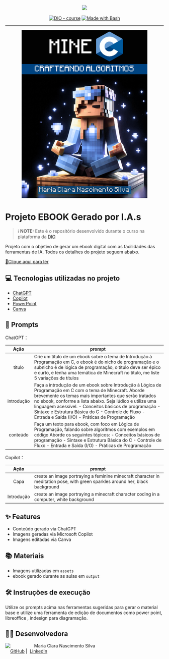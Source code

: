 <p align="center">
    <img width="100" src=".github/assets/banner.png">
</p>


<p align="center">
<a href="https://dio.me/"><img src="https://img.shields.io/badge/DIO-Course-28DA77?logo=youtube" alt="DIO - course"></a>
<a href="https://www.gnu.org/software/bash/" title="Go to Bash homepage"><img src="https://img.shields.io/badge/Prompt-Project-blue?logo=gnu-bash&amp;logoColor=white" alt="Made with Bash"></a></p>

-------


<p align="center">
<img 
    src="https://github.com/sheena-edelstein/prompts-recipe-to-create-a-ebook/blob/main/assets/capa%20do%20ebook.png"
    width="400"  
/>
</p>

# Projeto EBOOK Gerado por I.A.s


 > ℹ️ **NOTE:** Este é o repositório desenvolvido durante o curso na plataforma da [DIO](https://dio.me)

Projeto com o objetivo de gerar um ebook digital com as facilidades das ferramentas de IA. Todos os detalhes do projeto seguem abaixo.

<a href="https://github.com/sheena-edelstein/prompts-recipe-to-create-a-ebook/blob/main/output/Mine%20C%20-%20Crafteando%20Algoritmos.pdf" title="View PDF now"> 📕Clique aqui para ler</a>

## 💻 Tecnologias utilizadas no projeto

- [ChatGPT](https://chat.openai.com/) 
- [Copilot](https://copilot.microsoft.com/)
- [PowerPoint](https://www.microsoft.com/en/microsoft-365/powerpoint)
- [Canva](https://https://www.canva.com/)

## 🧠 Prompts

ChatGPT：

|   Ação   | prompt         |
| :------: | ------------------------------------------------------------------------------------------------------------------------------------------------------------------------------------------------------------------------------------------------------------------------------ |
|  título  | Crie um título de um ebook sobre o tema de Introdução à Programação em C, o ebook é do nicho de programação e o subnicho é de lógica de programação, o título deve ser épico e curto, e tenha uma temática de Minecraft no título, me liste 5 variações de títulos                   |
| introdução | Faça a introdução de um ebook sobre Introdução à Lógica de Programação em C com o tema de Minecraft. Aborde brevemente os temas mais importantes que serão tratados no ebook, conforme a lista abaixo. Seja lúdico e utilize uma linguagem acessível. - Conceitos básicos de programação - Sintaxe e Estrutura Básica do C - Controle de Fluxo - Entrada e Saída (I/O) - Práticas de Programação |
| conteúdo | Faça um texto para ebook, com foco em Lógica de Programação, falando sobre algoritmos com exemplos em código Aborde os seguintes tópicos: - Conceitos básicos de programação - Sintaxe e Estrutura Básica do C - Controle de Fluxo - Entrada e Saída (I/O) - Práticas de Programação |


Copilot：

|  Ação  | prompt                                                                                 |
| :----: | -------------------------------------------------------------------------------------- |
| Capa | create an image portraying a feminine minecraft character in meditation pose, with green sparkles around her, black background |
| Introdução | create an image portraying a minecraft character coding in a computer, white background |

## ✨ Features

- Conteúdo gerado via ChatGPT
- Imagens geradas via Microsoft Copilot
- Imagens editadas via Canva

## 📚 Materiais

- Imagens utilizadas em `assets`
- ebook gerado durante as aulas em `output`

## 🛠️ Instruções de execução

Utilize os prompts acima nas ferramentas sugeridas para gerar o material base e utilize uma ferramenta de edição de documentos como power point, libreoffice , indesign para diagramação.

## 👨‍💻 Desenvolvedora

<p>
    <img 
      align=left 
      margin=10 
      width=80 
      src="https://github.com/user-attachments/assets/163af32f-d0aa-4f98-8292-7a48d44cf524"
    />
    <p>&nbsp&nbsp&nbspMaria Clara Nascimento Silva<br>
    &nbsp&nbsp&nbsp
    <a href="https://github.com/sheena-edelstein">
    GitHub</a>&nbsp;|&nbsp;
    <a href="https://www.linkedin.com/in/maria-clara-nascimento-silva/">
    LinkedIn</a>
    </p>
<br/><br/>
<p>

